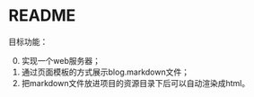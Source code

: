 # README

目标功能：

0. 实现一个web服务器；
0. 通过页面模板的方式展示blog.markdown文件；
0. 把markdown文件放进项目的资源目录下后可以自动渲染成html。
